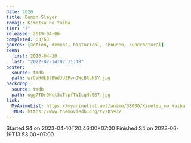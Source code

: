 ```yaml
---
date: 2020
title: Demon Slayer
romaji: Kimetsu no Yaiba
tier: "?"
released: 2019-04-06
completed: 63/63
genres: [action, demons, historical, shounen, supernatural]
seen:
  first: 2020-04-20
  last: "2022-02-14T02:11:18"
poster:
  source: tmdb
  path: wrCVHdkBlBWdJUZPvnJWcBRuhSY.jpg
backdrop:
  source: tmdb
  path: ugg7TDrDNct3xTtpfTVIcqMcSB7.jpg
link:
  MyAnimeList: https://myanimelist.net/anime/38000/Kimetsu_no_Yaiba
  TMDB: https://www.themoviedb.org/tv/85937
---
```


Started S4 on 2023-04-10T20:46:00+07:00
Finished S4 on 2023-06-19T13:53:00+07:00
